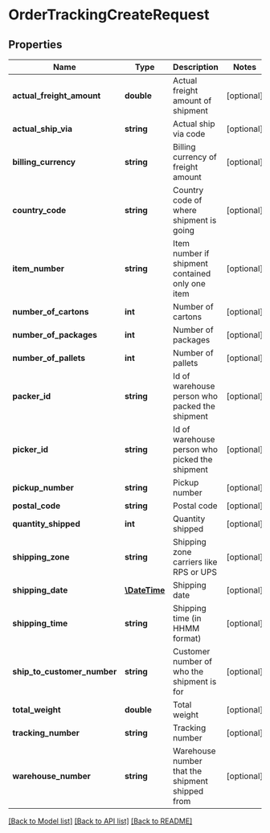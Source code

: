 # OrderTrackingCreateRequest

## Properties
Name | Type | Description | Notes
------------ | ------------- | ------------- | -------------
**actual_freight_amount** | **double** | Actual freight amount of shipment | [optional] 
**actual_ship_via** | **string** | Actual ship via code | [optional] 
**billing_currency** | **string** | Billing currency of freight amount | [optional] 
**country_code** | **string** | Country code of where shipment is going | [optional] 
**item_number** | **string** | Item number if shipment contained only one item | [optional] 
**number_of_cartons** | **int** | Number of cartons | [optional] 
**number_of_packages** | **int** | Number of packages | [optional] 
**number_of_pallets** | **int** | Number of pallets | [optional] 
**packer_id** | **string** | Id of warehouse person who packed the shipment | [optional] 
**picker_id** | **string** | Id of warehouse person who picked the shipment | [optional] 
**pickup_number** | **string** | Pickup number | [optional] 
**postal_code** | **string** | Postal code | [optional] 
**quantity_shipped** | **int** | Quantity shipped | [optional] 
**shipping_zone** | **string** | Shipping zone carriers like RPS or UPS | [optional] 
**shipping_date** | [**\DateTime**](\DateTime.md) | Shipping date | [optional] 
**shipping_time** | **string** | Shipping time (in HHMM format) | [optional] 
**ship_to_customer_number** | **string** | Customer number of who the shipment is for | [optional] 
**total_weight** | **double** | Total weight | [optional] 
**tracking_number** | **string** | Tracking number | [optional] 
**warehouse_number** | **string** | Warehouse number that the shipment shipped from | [optional] 

[[Back to Model list]](../README.md#documentation-for-models) [[Back to API list]](../README.md#documentation-for-api-endpoints) [[Back to README]](../README.md)


